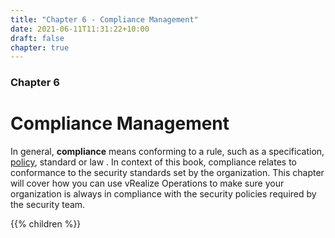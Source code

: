 ```yaml
---
title: "Chapter 6 - Compliance Management"
date: 2021-06-11T11:31:22+10:00
draft: false
chapter: true
---
```


### Chapter 6
# Compliance Management

In general, **compliance** means conforming to a rule, such as a specification, [policy](https://en.wikipedia.org/wiki/Policy), standard or law . In context of this book, compliance relates to conformance to the security standards set by the organization. This chapter will cover how you can use vRealize Operations to make sure your organization is always in compliance with the security policies required by the security team.

{{% children %}}